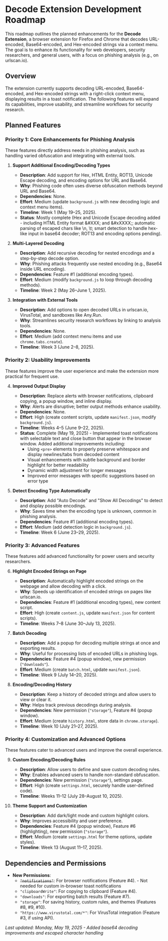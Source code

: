 # Decode Extension Development Roadmap

This roadmap outlines the planned enhancements for the **Decode Extension**, a browser extension for Firefox and Chrome that decodes URL-encoded, Base64-encoded, and Hex-encoded strings via a context menu. The goal is to enhance its functionality for web developers, security researchers, and general users, with a focus on phishing analysis (e.g., on urlscan.io).

## Overview

The extension currently supports decoding URL-encoded, Base64-encoded, and Hex-encoded strings with a right-click context menu, displaying results in a toast notification. The following features will expand its capabilities, improve usability, and streamline workflows for security research.

## Planned Features

### Priority 1: Core Enhancements for Phishing Analysis
These features directly address needs in phishing analysis, such as handling varied obfuscation and integrating with external tools.

1. **Support Additional Encoding/Decoding Types**  
   - **Description**: Add support for Hex, HTML Entity, ROT13, Unicode Escape decoding, and encoding options for URL and Base64.
   - **Why**: Phishing code often uses diverse obfuscation methods beyond URL and Base64.
   - **Dependencies**: None.
   - **Effort**: Medium (update `background.js` with new decoding logic and context menu items).
   - **Timeline**: Week 1 (May 19–25, 2025).
   - **Status**: Mostly complete (Hex and Unicode Escape decoding added - including HTML Entity format &#XXX; and &#xXXXX;; automatic parsing of escaped chars like \n, \t; smart detection to handle hex-like input in base64 decoder; ROT13 and encoding options pending).

2. **Multi-Layered Decoding**  
   - **Description**: Add recursive decoding for nested encodings and a step-by-step decode option.
   - **Why**: Phishing attacks frequently use nested encoding (e.g., Base64 inside URL encoding).
   - **Dependencies**: Feature #1 (additional encoding types).
   - **Effort**: Medium (modify `background.js` to loop through decoding methods).
   - **Timeline**: Week 2 (May 26–June 1, 2025).

3. **Integration with External Tools**  
   - **Description**: Add options to open decoded URLs in urlscan.io, VirusTotal, and sandboxes like Any.Run.
   - **Why**: Streamlines security research workflows by linking to analysis tools.
   - **Dependencies**: None.
   - **Effort**: Medium (add context menu items and use `chrome.tabs.create`).
   - **Timeline**: Week 3 (June 2–8, 2025).

### Priority 2: Usability Improvements
These features improve the user experience and make the extension more practical for frequent use.

4. **Improved Output Display**  
   - **Description**: Replace alerts with browser notifications, clipboard copying, a popup window, and inline display.
   - **Why**: Alerts are disruptive; better output methods enhance usability.
   - **Dependencies**: None.
   - **Effort**: High (create content scripts, update `manifest.json`, modify `background.js`).
   - **Timeline**: Weeks 4–5 (June 9–22, 2025).
   - **Status**: Complete (May 19, 2025) - Implemented toast notifications with selectable text and close button that appear in the browser window. Added additional improvements including:
     - Using `<pre>` elements to properly preserve whitespace and display newlines/tabs from decoded content
     - Visual enhancements with subtle background and border highlight for better readability
     - Dynamic width adjustment for longer messages
     - Improved error messages with specific suggestions based on error type

5. **Detect Encoding Type Automatically**  
   - **Description**: Add "Auto Decode" and "Show All Decodings" to detect and display possible encodings.
   - **Why**: Saves time when the encoding type is unknown, common in phishing analysis.
   - **Dependencies**: Feature #1 (additional encoding types).
   - **Effort**: Medium (add detection logic in `background.js`).
   - **Timeline**: Week 6 (June 23–29, 2025).

### Priority 3: Advanced Features
These features add advanced functionality for power users and security researchers.

6. **Highlight Encoded Strings on Page**  
   - **Description**: Automatically highlight encoded strings on the webpage and allow decoding with a click.
   - **Why**: Speeds up identification of encoded strings on pages like urlscan.io.
   - **Dependencies**: Feature #1 (additional encoding types), new content script.
   - **Effort**: High (create `content.js`, update `manifest.json` for content scripts).
   - **Timeline**: Weeks 7–8 (June 30–July 13, 2025).

7. **Batch Decoding**  
   - **Description**: Add a popup for decoding multiple strings at once and exporting results.
   - **Why**: Useful for processing lists of encoded URLs in phishing logs.
   - **Dependencies**: Feature #4 (popup window), new permission (`"downloads"`).
   - **Effort**: Medium (create `batch.html`, update `manifest.json`).
   - **Timeline**: Week 9 (July 14–20, 2025).

8. **Encoding/Decoding History**  
   - **Description**: Keep a history of decoded strings and allow users to view or clear it.
   - **Why**: Helps track previous decodings during analysis.
   - **Dependencies**: New permission (`"storage"`), Feature #4 (popup window).
   - **Effort**: Medium (create `history.html`, store data in `chrome.storage`).
   - **Timeline**: Week 10 (July 21–27, 2025).

### Priority 4: Customization and Advanced Options
These features cater to advanced users and improve the overall experience.

9. **Custom Encoding/Decoding Rules**  
   - **Description**: Allow users to define and save custom decoding rules.
   - **Why**: Enables advanced users to handle non-standard obfuscation.
   - **Dependencies**: New permission (`"storage"`), settings page.
   - **Effort**: High (create `settings.html`, securely handle user-defined code).
   - **Timeline**: Weeks 11–12 (July 28–August 10, 2025).

10. **Theme Support and Customization**  
    - **Description**: Add dark/light mode and custom highlight colors.
    - **Why**: Improves accessibility and user preference.
    - **Dependencies**: Feature #4 (popup window), Feature #6 (highlighting), new permission (`"storage"`).
    - **Effort**: Medium (create `settings.html` for theme options, update styles).
    - **Timeline**: Week 13 (August 11–17, 2025).

## Dependencies and Permissions

- **New Permissions**:
  - ~~`"notifications"`~~: For browser notifications (Feature #4). - Not needed for custom in-browser toast notifications
  - `"clipboardWrite"`: For copying to clipboard (Feature #4).
  - `"downloads"`: For exporting batch results (Feature #7).
  - `"storage"`: For saving history, custom rules, and themes (Features #8, #9, #10).
  - `"https://www.virustotal.com/*"`: For VirusTotal integration (Feature #3, if using API).

*Last updated: Monday, May 19, 2025 - Added base64 decoding improvements and escaped character handling*